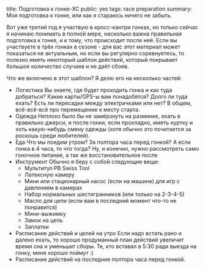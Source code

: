 title: Подготовка к гонке-ХС
public: yes
tags: race preparation
summary: Моя подготовка к гонке, или как я стараюсь ничего не забыть.

Вот уже третий год я участвую в кросс-кантри гонках, но только сейчас я начинаю
понимать в полной мере, насколько важна правильная подготовка к гонке, и к тому,
что происходит после неё. Если вы участвуете в трёх гонках в сезоне - для вас
этот материал может показаться не актуальным, но если вы регулярно соревнуетесь,
то полезно иметь некоторый шаблон действий, который покрывает большoе количество
случаев и не даёт сбоев.

Что же включено в этот шаблон? Я делю его на несколько частей:
* Логистика
Вы знаете, где будет проходить гонка и как туда добраться? Какие карты/GPS-ы вам
понадобятся? Долго ли туда ехать? Есть ли пересадки между электричками или нет?
В общем, всё-всё-всё про перемещение к месту старта.
* Одежда
Неплохо было бы не замёрзнуть на разминке, ехать в правильно джерси, и после
гонки, если прохладно, иметь куртку и хоть какую-нибудь смену одежды (хотя
обычно это почитается за роскошь среди любителей).
* Еда
Что мы поедим утром? За полтора часа перед гонкой? А если гонка в 4 часа, то что
тогда? Ну, и конечно, нужно рассмотреть само гоночное питание, а так же
восстановительное после
* Инструмент
Обычно я беру с собой следующие вещи:
    * Мультитул PB Swiss Tool
    * Латексную камеру
    * Мини или стационарный насос (если на машине) для игр с давлением в камерах
    * Набор нормальных шестигранников (или только на 2-3-4-5)
    * Масло для цепи (если вам в последний момент что-то не понравится)
    * Мини-выжимку
    * Замок на цепь
    * Заплатки
* Расписание действий и целей на утро
Если надо встать рано и далеко ехать, то хорошо продуманный план действий
увеличит время сна и уменьшит сборы. Те, кто вставал в 5:30 ради выезда на
гонку, меня хорошо поймут :)
* Расписание действий на последние полтора часа перед гонкой.

